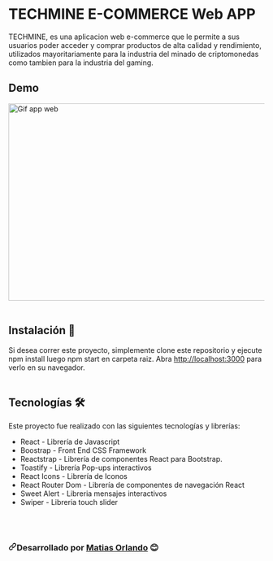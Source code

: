 # TECHMINE E-COMMERCE Web APP

TECHMINE, es una aplicacion web e-commerce que le permite a sus usuarios poder acceder y comprar productos de alta calidad y rendimiento, utilizados mayoritariamente para la industria del minado de criptomonedas como tambien para la industria del gaming.

## Demo

<img width= "690px"  height="388px" alt="Gif app web" src=./public/images/gif.gif>

<br>
<br>

## Instalación 🔧

Si desea correr este proyecto, simplemente clone este repositorio y ejecute npm install luego npm start en carpeta raiz.
Abra [http://localhost:3000](http://localhost:3000) para verlo en su navegador.
<br>
<br>

## Tecnologías 🛠️

Este proyecto fue realizado con las siguientes tecnologías y librerías:

<ul>
<li>React - Librería de Javascript</li>
<li>Boostrap - Front End CSS Framework</li>
<li>Reactstrap - Librería de componentes React para Bootstrap.</li>
<li>Toastify - Librería Pop-ups interactivos</li>
<li>React Icons - Librería de Iconos</li>
<li>React Router Dom - Librería de componentes de navegación React</li>
<li>Sweet Alert - Libreria mensajes interactivos</li>
<li>Swiper - Libreria touch slider</li>
</ul>

<br>
<br>

<h3 dir="auto"><svg class="octicon octicon-link" viewBox="0 0 16 16" version="1.1" width="16" height="16" aria-hidden="true"><path fill-rule="evenodd" d="M7.775 3.275a.75.75 0 001.06 1.06l1.25-1.25a2 2 0 112.83 2.83l-2.5 2.5a2 2 0 01-2.83 0 .75.75 0 00-1.06 1.06 3.5 3.5 0 004.95 0l2.5-2.5a3.5 3.5 0 00-4.95-4.95l-1.25 1.25zm-4.69 9.64a2 2 0 010-2.83l2.5-2.5a2 2 0 012.83 0 .75.75 0 001.06-1.06 3.5 3.5 0 00-4.95 0l-2.5 2.5a3.5 3.5 0 004.95 4.95l1.25-1.25a.75.75 0 00-1.06-1.06l-1.25 1.25a2 2 0 01-2.83 0z"></path></svg></>Desarrollado por  <a href="https://github.com/Matiaso2194">Matias Orlando</a> <g-emoji class="g-emoji" alias="blush" fallback-src="https://github.githubassets.com/images/icons/emoji/unicode/1f60a.png">😊</g-emoji></h3>

